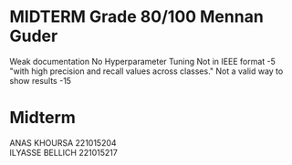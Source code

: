 # MIDTERM Grade 80/100 Mennan Guder
Weak documentation
No Hyperparameter Tuning Not in IEEE format -5
"with high precision and recall values across classes." Not a valid way to show results -15

# Midterm

ANAS KHOURSA 221015204  
ILYASSE BELLICH 221015217
